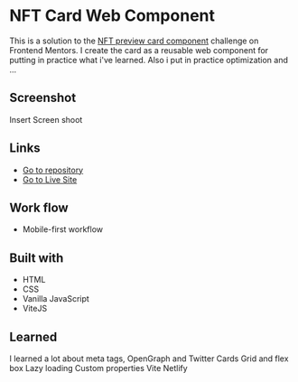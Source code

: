 # NFT Card Web Component

This is a solution to the [NFT preview card component](https://www.frontendmentor.io/challenges/nft-preview-card-component-SbdUL_w0U) challenge on Frontend Mentors. I create the card as a reusable web component for putting in practice what i've learned. Also i put in practice optimization and ...

## Screenshot

Insert Screen shoot

## Links

- [Go to repository](https://your-solution-url.com)
- [Go to Live Site](https://your-live-site-url.com)

## Work flow

- Mobile-first workflow

## Built with

- HTML
- CSS
- Vanilla JavaScript
- ViteJS

## Learned

I learned a lot about meta tags, OpenGraph and Twitter Cards
Grid and flex box
Lazy loading
Custom properties
Vite
Netlify
